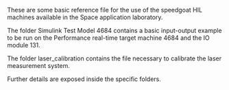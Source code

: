 These are some basic reference file for the use of the speedgoat HIL machines available in the Space application laboratory.

The folder Simulink Test Model 4684 contains a basic input-output example to be run on the Performance real-time target machine 4684 and the IO module 131.

The folder laser_calibration contains the file necessary to calibrate the laser measurement system. 

Further details are exposed inside the specific folders.